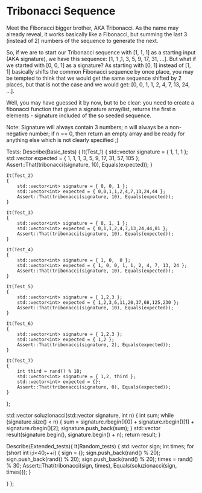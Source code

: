 # Tribonacci Sequence

Meet the Fibonacci bigger brother, AKA Tribonacci. As the name may already reveal, it works basically like a Fibonacci, but summing the last 3 (instead of 2) numbers of the sequence to generate the next.

So, if we are to start our Tribonacci sequence with [1, 1, 1] as a starting input (AKA signature), we have this sequence: [1, 1 ,1, 3, 5, 9, 17, 31, ...]. But what if we started with [0, 0, 1] as a signature? As starting with [0, 1] instead of [1, 1] basically shifts the common Fibonacci sequence by once place, you may be tempted to think that we would get the same sequence shifted by 2 places, but that is not the case and we would get: [0, 0, 1, 1, 2, 4, 7, 13, 24, ...].

Well, you may have guessed it by now, but to be clear: you need to create a fibonacci function that given a signature array/list, returns the first n elements - signature included of the so seeded sequence.

Note: Signature will always contain 3 numbers; n will always be a non-negative number; if n == 0, then return an empty array and be ready for anything else which is not clearly specified ;)

Tests:
Describe(Basic_tests)
{
    It(Test_1)
    {
        std::vector<int> signature = { 1, 1, 1 };
        std::vector<int> expected = { 1, 1, 1, 3, 5, 9, 17, 31, 57, 105 };
        Assert::That(tribonacci(signature, 10), Equals(expected));
    }
    
    It(Test_2)
    {
        std::vector<int> signature = { 0, 0, 1 };
        std::vector<int> expected = { 0,0,1,1,2,4,7,13,24,44 };
        Assert::That(tribonacci(signature, 10), Equals(expected));
    }
    
    It(Test_3)
    {
        std::vector<int> signature = { 0, 1, 1 };
        std::vector<int> expected = { 0,1,1,2,4,7,13,24,44,81 };
        Assert::That(tribonacci(signature, 10), Equals(expected));
    }
    
    It(Test_4)
    {
        std::vector<int> signature = { 1, 0,  0 };
        std::vector<int> expected = { 1, 0, 0, 1, 1, 2, 4, 7, 13, 24 };
        Assert::That(tribonacci(signature, 10), Equals(expected));
    }
    
    It(Test_5)
    {
        std::vector<int> signature = { 1,2,3 };
        std::vector<int> expected = { 1,2,3,6,11,20,37,68,125,230 };
        Assert::That(tribonacci(signature, 10), Equals(expected));
    }
    
    It(Test_6)
    {
        std::vector<int> signature = { 1,2,3 };
        std::vector<int> expected = { 1,2 };
        Assert::That(tribonacci(signature, 2), Equals(expected));
    }
    
    It(Test_7)
    {
        int third = rand() % 10;
        std::vector<int> signature = { 1,2, third };
        std::vector<int> expected = {};
        Assert::That(tribonacci(signature, 0), Equals(expected));
    }
};

std::vector<int> soluzionacci(std::vector<int> signature, int n)
    {
      int sum;
      while (signature.size() < n)
      {
        sum = signature.rbegin()[0] + signature.rbegin()[1] + signature.rbegin()[2];
        signature.push_back(sum);
      }
      std::vector<int> result(signature.begin(), signature.begin() + n);
      return result;
    }

Describe(Extended_tests){
  It(Random_tests)
  {
    std::vector<int> sign;
    int times;
    for (short int i;i<40;++i)
    {
      sign = {};
      sign.push_back(rand() % 20);
      sign.push_back(rand() % 20);
      sign.push_back(rand() % 20);
      times = rand() % 30;
      Assert::That(tribonacci(sign, times), Equals(soluzionacci(sign, times)));
    }
  
  }
};
